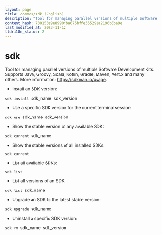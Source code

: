 ```yaml
---
layout: page
title: common/sdk (English)
description: "Tool for managing parallel versions of multiple Software Development Kits."
content_hash: 730153e9e8990fba675bffe355291a2196b3ba9e
last_modified_at: 2023-11-12
tldri18n_status: 2
---
```

# sdk

Tool for managing parallel versions of multiple Software Development Kits.
Supports Java, Groovy, Scala, Kotlin, Gradle, Maven, Vert.x and many others.
More information: <https://sdkman.io/usage>.

- Install an SDK version:

`sdk install `<span class="tldr-var badge badge-pill bg-dark-lm bg-white-dm text-white-lm text-dark-dm font-weight-bold">sdk_name</span>` `<span class="tldr-var badge badge-pill bg-dark-lm bg-white-dm text-white-lm text-dark-dm font-weight-bold">sdk_version</span>

- Use a specific SDK version for the current terminal session:

`sdk use `<span class="tldr-var badge badge-pill bg-dark-lm bg-white-dm text-white-lm text-dark-dm font-weight-bold">sdk_name</span>` `<span class="tldr-var badge badge-pill bg-dark-lm bg-white-dm text-white-lm text-dark-dm font-weight-bold">sdk_version</span>

- Show the stable version of any available SDK:

`sdk current `<span class="tldr-var badge badge-pill bg-dark-lm bg-white-dm text-white-lm text-dark-dm font-weight-bold">sdk_name</span>

- Show the stable versions of all installed SDKs:

`sdk current`

- List all available SDKs:

`sdk list`

- List all versions of an SDK:

`sdk list `<span class="tldr-var badge badge-pill bg-dark-lm bg-white-dm text-white-lm text-dark-dm font-weight-bold">sdk_name</span>

- Upgrade an SDK to the latest stable version:

`sdk upgrade `<span class="tldr-var badge badge-pill bg-dark-lm bg-white-dm text-white-lm text-dark-dm font-weight-bold">sdk_name</span>

- Uninstall a specific SDK version:

`sdk rm `<span class="tldr-var badge badge-pill bg-dark-lm bg-white-dm text-white-lm text-dark-dm font-weight-bold">sdk_name</span>` `<span class="tldr-var badge badge-pill bg-dark-lm bg-white-dm text-white-lm text-dark-dm font-weight-bold">sdk_version</span>
